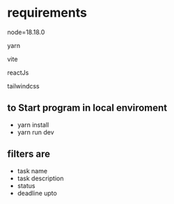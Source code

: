 # requirements

node=18.18.0

yarn

vite

reactJs

tailwindcss


## to Start program in local enviroment
- yarn install
- yarn run dev

## filters are
- task name
- task description
- status
- deadline upto
